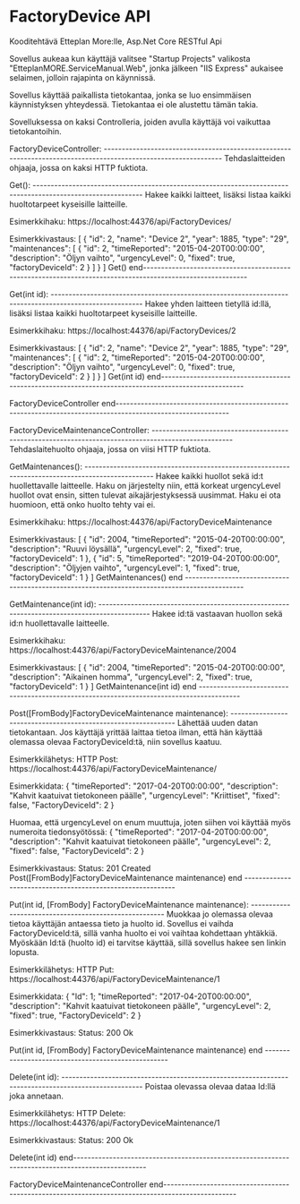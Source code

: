 # FactoryDevice API
Kooditehtävä Etteplan More:lle, Asp.Net Core RESTful Api

Sovellus aukeaa kun käyttäjä valitsee "Startup Projects" valikosta "EtteplanMORE.ServiceManual.Web", jonka jälkeen "IIS Express" aukaisee selaimen, jolloin rajapinta on käynnissä. 

Sovellus käyttää paikallista tietokantaa, jonka se luo ensimmäisen käynnistyksen yhteydessä. Tietokantaa ei ole alustettu tämän takia.

Sovelluksessa on kaksi Controlleria, joiden avulla käyttäjä voi vaikuttaa tietokantoihin.

FactoryDeviceController: ---------------------------------------------------------------------------------------------------------------
Tehdaslaitteiden ohjaaja, jossa on kaksi HTTP fuktiota.

Get(): ------------------------------------------------------------------------------------------------------------
Hakee kaikki laitteet, lisäksi listaa kaikki huoltotarpeet kyseisille laitteille. 

Esimerkkihaku:
https://localhost:44376/api/FactoryDevices/

Esimerkkivastaus:
[
    {
        "id": 2,
        "name": "Device 2",
        "year": 1885,
        "type": "29",
        "maintenances": [
            {
                "id": 2,
                "timeReported": "2015-04-20T00:00:00",
                "description": "Öljyn vaihto",
                "urgencyLevel": 0,
                "fixed": true,
                "factoryDeviceId": 2
            }
        ]
    }
]
Get() end-----------------------------------------------------------------------------------------------------------

Get(int id): -------------------------------------------------------------------------------------------------------
Hakee yhden laitteen tietyllä id:llä, lisäksi listaa kaikki huoltotarpeet kyseisille laitteille. 

Esimerkkihaku:
https://localhost:44376/api/FactoryDevices/2

Esimerkkivastaus:
[
    {
        "id": 2,
        "name": "Device 2",
        "year": 1885,
        "type": "29",
        "maintenances": [
            {
                "id": 2,
                "timeReported": "2015-04-20T00:00:00",
                "description": "Öljyn vaihto",
                "urgencyLevel": 0,
                "fixed": true,
                "factoryDeviceId": 2
            }
        ]
    }
]
Get(int id) end-----------------------------------------------------------------------------------------------------

FactoryDeviceController end-------------------------------------------------------------------------------------------------------------

FactoryDeviceMaintenanceController: ----------------------------------------------------------------------------------------------------
Tehdaslaitehuolto ohjaaja, jossa on viisi HTTP fuktiota.

GetMaintenances(): -------------------------------------------------------------------------------------------------
Hakee kaikki huollot sekä id:t huollettavalle laitteelle. Haku on järjestelty niin, että korkeat urgencyLevel huollot ovat ensin, sitten tulevat aikajärjestyksessä uusimmat. Haku ei ota huomioon, että onko huolto tehty vai ei.

Esimerkkihaku: 
https://localhost:44376/api/FactoryDeviceMaintenance

Esimerkkivastaus: 
[
    {
        "id": 2004,
        "timeReported": "2015-04-20T00:00:00",
        "description": "Ruuvi löysällä",
        "urgencyLevel": 2,
        "fixed": true,
        "factoryDeviceId": 1
    },
    {
        "id": 5,
        "timeReported": "2019-04-20T00:00:00",
        "description": "Öljyjen vaihto",
        "urgencyLevel": 1,
        "fixed": true,
        "factoryDeviceId": 1
    }
]
GetMaintenances() end ----------------------------------------------------------------------------------------------

GetMaintenance(int id): --------------------------------------------------------------------------------------------
Hakee id:tä vastaavan huollon sekä id:n huollettavalle laitteelle.

Esimerkkihaku: 
https://localhost:44376/api/FactoryDeviceMaintenance/2004

Esimerkkivastaus: 
[
    {
        "id": 2004,
        "timeReported": "2015-04-20T00:00:00",
        "description": "Aikainen homma",
        "urgencyLevel": 2,
        "fixed": true,
        "factoryDeviceId": 1
    }
]
GetMaintenance(int id) end -----------------------------------------------------------------------------------------

Post([FromBody]FactoryDeviceMaintenance maintenance): --------------------------------------------------------------
Lähettää uuden datan tietokantaan. Jos käyttäjä yrittää laittaa tietoa ilman, että hän käyttää olemassa olevaa FactoryDeviceId:tä, niin sovellus kaatuu.

Esimerkkilähetys: 
HTTP Post: https://localhost:44376/api/FactoryDeviceMaintenance/

Esimerkkidata:
{
      "timeReported": "2017-04-20T00:00:00",
      "description": "Kahvit kaatuivat tietokoneen päälle",
      "urgencyLevel": "Kriittiset",
      "fixed": false,
      "FactoryDeviceId": 2
}

Huomaa, että urgencyLevel on enum muuttuja, joten siihen voi käyttää myös numeroita tiedonsyötössä:
{
      "timeReported": "2017-04-20T00:00:00",
      "description": "Kahvit kaatuivat tietokoneen päälle",
      "urgencyLevel": 2,
      "fixed": false,
      "FactoryDeviceId": 2
}

Esimerkkivastaus: Status: 201 Created
Post([FromBody]FactoryDeviceMaintenance maintenance) end -----------------------------------------------------------

Put(int id, [FromBody] FactoryDeviceMaintenance maintenance): ------------------------------------------------------
Muokkaa jo olemassa olevaa tietoa käyttäjän antaessa tieto ja huolto id. Sovellus ei vaihda FactoryDeviceId:tä, sillä vanha huolto ei voi vaihtaa kohdettaan yhtäkkiä. Myöskään Id:tä (huolto id) ei tarvitse käyttää, sillä sovellus hakee sen linkin lopusta.

Esimerkkilähetys: 
HTTP Put: https://localhost:44376/api/FactoryDeviceMaintenance/1

Esimerkkidata:
{
      "Id": 1;
      "timeReported": "2017-04-20T00:00:00",
      "description": "Kahvit kaatuivat tietokoneen päälle",
      "urgencyLevel": 2,
      "fixed": true,
      "FactoryDeviceId": 2
}

Esimerkkivastaus: Status: 200 Ok

Put(int id, [FromBody] FactoryDeviceMaintenance maintenance) end ---------------------------------------------------

Delete(int id): ----------------------------------------------------------------------------------------------------
Poistaa olevassa olevaa dataa Id:llä joka annetaan. 

Esimerkkilähetys: 
HTTP Delete: https://localhost:44376/api/FactoryDeviceMaintenance/1

Esimerkkivastaus: Status: 200 Ok

Delete(int id) end--------------------------------------------------------------------------------------------------

FactoryDeviceMaintenanceController end--------------------------------------------------------------------------------------------------
